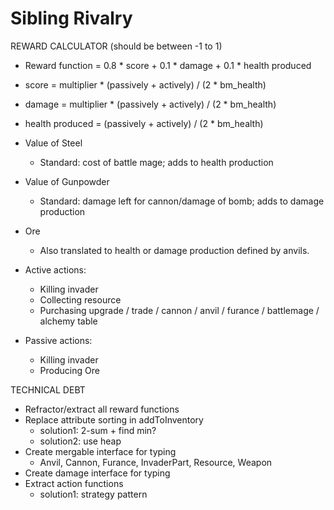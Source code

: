 # Sibling Rivalry

REWARD CALCULATOR (should be between -1 to 1)

- Reward function = 0.8 * score + 0.1 * damage + 0.1 * health produced
- score = multiplier * (passively + actively) / (2 * bm_health)
- damage = multiplier * (passively + actively) / (2 * bm_health)
- health produced = (passively + actively) / (2 * bm_health)


- Value of Steel
  - Standard: cost of battle mage; adds to health production

- Value of Gunpowder
  - Standard: damage left for cannon/damage of bomb; adds to damage production

- Ore
  - Also translated to health or damage production defined by anvils.

- Active actions:
  - Killing invader
  - Collecting resource
  - Purchasing upgrade / trade / cannon / anvil / furance / battlemage / alchemy table
- Passive actions:
  - Killing invader
  - Producing Ore


TECHNICAL DEBT

- Refractor/extract all reward functions
- Replace attribute sorting in addToInventory
  - solution1: 2-sum + find min?
  - solution2: use heap
- Create mergable interface for typing
  - Anvil, Cannon, Furance, InvaderPart, Resource, Weapon
- Create damage interface for typing
- Extract action functions
  - solution1: strategy pattern
